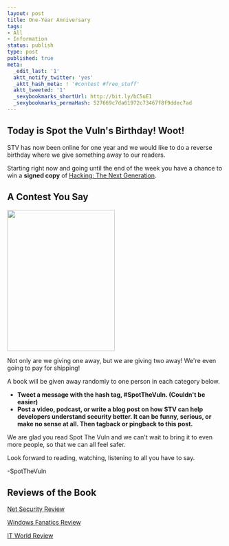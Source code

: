 ```yaml
---
layout: post
title: One-Year Anniversary
tags:
- All
- Information
status: publish
type: post
published: true
meta:
  _edit_last: '1'
  aktt_notify_twitter: 'yes'
  _aktt_hash_meta: ! '#contest #free_stuff'
  aktt_tweeted: '1'
  _sexybookmarks_shortUrl: http://bit.ly/bC5uE1
  _sexybookmarks_permaHash: 527669c7da61972c73467f8f9ddec7ad
---
```

<h2>Today is Spot the Vuln's Birthday! Woot!</h2>
STV has now been online for one year and we would like to do a reverse birthday where we give something away to our readers.

Starting right now and going until the end of the week you have a chance to win a <strong>signed copy</strong> of <a href="http://www.amazon.com/Hacking-Next-Generation-Animal-Guide/dp/0596154577">Hacking: The Next Generation</a>.
<h2>A Contest You Say</h2>
<a href="http://www.amazon.com/Hacking-Next-Generation-Animal-Guide/dp/0596154577" target="_blank"><img class="alignright" title="HTNG" src="http://covers.oreilly.com/images/9780596154585/lrg.jpg" alt="" width="250" height="328" /></a>

Not only are we giving one away, but we are giving two away! We're even going to pay for shipping!

A book will be given away randomly to one person in each category below.
<ul>
	<li><strong>Tweet a message with the hash tag, #SpotTheVuln. (Couldn't be easier)</strong></li>
	<li><strong>Post a video, podcast, or write a blog post on how STV can help developers understand security better. It can be funny, serious, or make no sense at all. Then tagback or pingback to this post.</strong></li>
</ul>
We are glad you read Spot The Vuln and we can't wait to bring it to even more people, so that we can all feel safer.

Look forward to reading, watching, listening to all you have to say.

-SpotTheVuln
<h2>Reviews of the Book</h2>
<a href="http://www.net-security.org/review.php?id=222">Net Security Review</a>

<a href="http://www.lockergnome.com/windows/2010/01/19/hacking-the-next-generation/">Windows Fanatics Review</a>

<a href="http://www.itworld.com/security/106782/book-review-hacking-the-next-generation">IT World Review</a>
